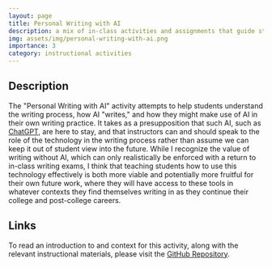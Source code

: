 ```yaml
---
layout: page
title: Personal Writing with AI
description: a mix of in-class activities and assignments that guide students through learning what it might mean to write with AI for personal written work
img: assets/img/personal-writing-with-ai.png
importance: 3
category: instructional activities
---
```

## Description
The "Personal Writing with AI" activity attempts to help students understand the writing process, how AI "writes," and how they might make use of AI in their own writing practice. It takes as a presupposition that such AI, such as [ChatGPT](https://openai.com/blog/chatgpt), are here to stay, and that instructors can and should speak to the role of the technology in the writing process rather than assume we can keep it out of student view into the future. While I recognize the value of writing without AI, which can only realistically be enforced with a return to in-class writing exams, I think that teaching students how to use this technology effectively is both more viable and potentially more fruitful for their own future work, where they will have access to these tools in whatever contexts they find themselves writing in as they continue their college and post-college careers.

## Links
 <p>To read an introduction to and context for this activity, along with the relevant instructional materials, please visit the <a href="https://github.com/addeldin/personal-writing-with-ai">GitHub Repository</a>.</p>
